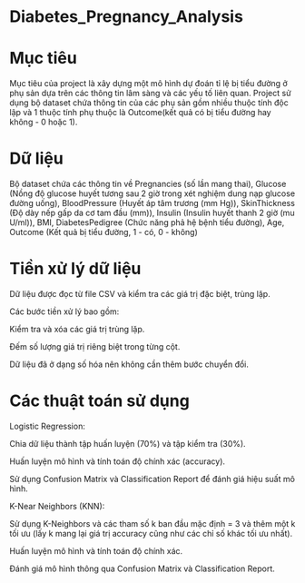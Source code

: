 # Diabetes_Pregnancy_Analysis
# Mục tiêu
Mục tiêu của project là xây dựng một mô hình dự đoán tỉ lệ bị tiểu đường ở phụ sản dựa trên các thông tin lâm sàng và các yếu tố liên quan. Project sử dụng bộ dataset chứa thông tin của các phụ sản gồm nhiều thuộc tính độc lập và 1 thuộc tính phụ thuộc là Outcome(kết quả có bị tiểu đường hay không - 0 hoặc 1).
# Dữ liệu
Bộ dataset chứa các thông tin về Pregnancies (số lần mang thai), Glucose (Nồng độ glucose huyết tương sau 2 giờ trong xét nghiệm dung nạp glucose đường uống), BloodPressure (Huyết áp tâm trương (mm Hg)), SkinThickness (Độ dày nếp gấp da cơ tam đầu (mm)), Insulin (Insulin huyết thanh 2 giờ (mu U/ml)), BMI, DiabetesPedigree (Chức năng phả hệ bệnh tiểu đường), Age, Outcome (Kết quả bị tiểu đường, 1 - có, 0 - không)
# Tiền xử lý dữ liệu

Dữ liệu được đọc từ file CSV và kiểm tra các giá trị đặc biệt, trùng lặp.

Các bước tiền xử lý bao gồm:

Kiểm tra và xóa các giá trị trùng lặp.

Đếm số lượng giá trị riêng biệt trong từng cột.

Dữ liệu đã ở dạng số hóa nên không cần thêm bước chuyển đổi.
# Các thuật toán sử dụng

Logistic Regression:

Chia dữ liệu thành tập huấn luyện (70%) và tập kiểm tra (30%).

Huấn luyện mô hình và tính toán độ chính xác (accuracy).

Sử dụng Confusion Matrix và Classification Report để đánh giá hiệu suất mô hình.

K-Near Neighbors (KNN):

Sử dụng K-Neighbors và các tham số k ban đầu mặc định = 3 và thêm một k tối ưu (lấy k mang lại giá trị accuracy cũng như các chỉ số khác tối ưu nhất).

Huấn luyện mô hình và tính toán độ chính xác.

Đánh giá mô hình thông qua Confusion Matrix và Classification Report.
